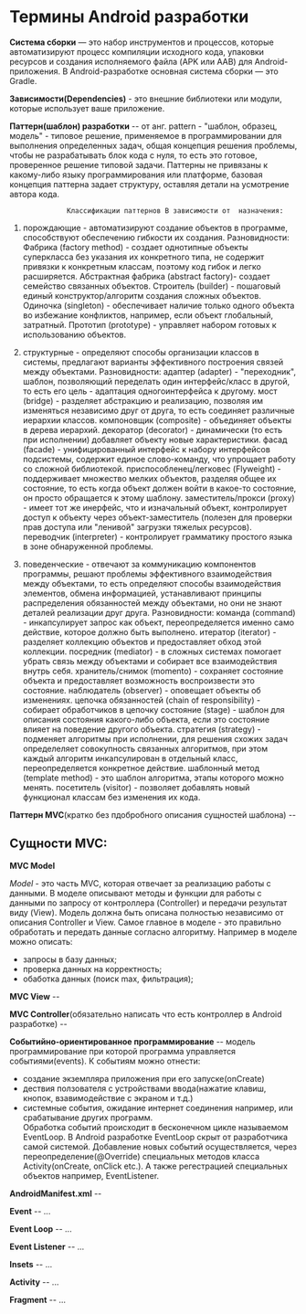 # Термины Android разработки

**Система сборки** — это набор инструментов и процессов, которые автоматизируют процесс компиляции исходного кода,
упаковки ресурсов и создания исполняемого файла (APK или AAB) для Android-приложения. 
В Android-разработке основная система сборки — это Gradle.

**Зависимости(Dependencies)** - это внешние библиотеки или модули, которые использует  ваше приложение.

**Паттерн(шаблон) разработки** -- от анг. pattern - "шаблон, образец, модель" - типовое решение, применяемое в программировании для выполнения определенных задач, общая концепция решения проблемы, чтобы не разрабатывать блок кода с нуля, то есть это готовое, проверенное решение типовой задачи. Паттерны не привязаны к какому-либо языку программирования или платформе, базовая концепция паттерна задает структуру, оставляя детали на усмотрение автора кода.

                  Классификации паттернов В зависимости от  назначения: 
                  
1) порождающие - автоматизируют создание объектов в программе, способствуют обеспечению гибкости их создания. Разновидности:
      Фабрика (factory method) - создает однотипные объекты суперкласса без указания их конкретного типа, не содержит 
         привязки к конкретным классам, поэтому код гибок и легко расширяется.
      Абстрактная фабрика (abstract factory)- создает семейство связанных объектов.
      Строитель (builder) - пошаговый единый конструктор/алгоритм создания сложных объектов.
      Одиночка (singleton) - обеспечивает наличие только одного объекта во избежание конфликтов, например, если объект 
         глобальный, затратный.
      Прототип (prototype) - управляет набором готовых к использованию объектов.

2) структурные - определяют способы организации классов в системы, предлагают варианты эффективного построения связей между объектами.
Разновидности:
     адаптер (adapter) - "переходник", шаблон, позволяющий переделать один интерфейс/класс в другой, то есть его цель 
         - адаптация одногоинтерфейса к другому.
     мост (bridge) - разделяет абстракцию и реализацию, позволяя им изменяться независимо друг от друга, то есть 
         соединяет различные иерархии классов.
     компоновщик (composite) - объединяет объекты в дерева иерархий.
     декоратор (decorator) - динамически (то есть при исполнении) добавляет объекту новые характеристики.
     фасад (facade) - унифицированный интерфейс к набору интерфейсов подсистемы, содержит единое слово-команду, что 
         упрощает работу со сложной библиотекой.
     приспособленец/легковес (Flyweight) - поддерживает множество мелких объектов, разделяя общее их состояние, то 
         есть когда объект должен войти в какое-то состояние, он просто обращается к этому шаблону.
     заместитель/прокси (proxy) - имеет тот же инерфейс, что и изначальный объект, контролирует доступ к объекту через 
         объект-заместитель (полезен для проверки прав доступа или "ленивой" загрузки тяжелых ресурсов).
     переводчик (interpreter) - контролирует грамматику простого языка в зоне обнаруженной проблемы.

3) поведенческие - отвечают за коммуникацию компонентов программы, решают проблемы эффективного взаимодействия между объектами, то есть определяют способы взаимодействия элементов, обмена информацией, устанавливают принципы распределения обязанностей между объектами, но они не знают деталей реализации друг друга.
Разновидности:
     команда (command) - инкапсулирует запрос как объект, переопределяется именно само действие, которое должно быть 
         выполнено.
     итератор (iterator) - разделяет коллекцию объектов и предоставляет обход этой коллекции.
     посредник (mediator) - в сложных системах помогает убрать связь между объектами и собирает все взаимодействия 
         внутрь себя.
     хранитель/снимок (momento) - сохраняет состояние объекта и предоставляет возможность воспроизвести это состояние.
     наблюдатель (observer) - оповещает объекты об изменениях.
     цепочка обязанностей (chain of responsibility) - собирает обработчиков в цепочку
     состояние (stage) - шаблон для описания состояния какого-либо объекта, если это состояние влияет на поведение 
        другого объекта.
     стратегия (strategy) - подменяет алгоритмы при исполнении, для решения схожих задач определеляет совокупность 
        связанных алгоритмов, при этом каждый алгоритм инкапсулирован в отдельный класс, переопределяется конкретное 
        действие.
     шаблонный метод (template method) - это шаблон алгоритма, этапы которого можно менять.
     посетитель (visitor) - позволяет добавлять новый функционал классам без изменения их кода.

**Паттерн MVC**(кратко без пдобробного описания сущностей шаблона) -- 

## Сущности  MVC:

**MVC Model** 

*Model* - это часть MVC, которая отвечает за реализацию работы с данными.
В моделе описывают методы и функции для работы с данными по запросу от контроллера (Controller) и передачи результат виду (View).
Модель должна быть описана полностью независимо от описания Controller и View. 
Самое главное в моделе - это правильно обработать и передать данные согласно алгоритму.
Например в моделе можно описать:
 - запросы в базу данных;
 - проверка данных на корректность;
 - обаботка данных (поиск max, фильтрация);

**MVC View** --

**MVC Controller**(обязательно написать что есть контроллер в Android разработке) --

**Событийно-ориентированное программирование** -- модель программирование при которой программа управляется событиями(events).
К событиям можно отнести:
- создание экземпляра приложения при его запуске(onCreate)
- дествия ползователя с устройствами ввода(нажатие клавиш, кнопок, взавимодействие с экраном и т.д.)
- системные события, ожидание интернет соединения например, или срабатывание других программ.  
Обработка событий происходит в бесконечном цикле называемом EventLoop.
 В Android разработке EventLoop скрыт от разработчика самой системой.
Добавление новых событий осуществляется, через переопределение(@Override) специальных методов класса Activity(onCreate, onClick etc.).
А также регестрацией специальных объектов например, EventListener.

**AndroidManifest.xml** -- 

**Event** -- ...

**Event Loop** -- ...

**Event Listener** -- ...

**Insets** -- ...

**Activity** -- ...

**Fragment** -- ... 
